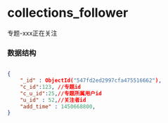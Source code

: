 # collections_follower
专题-xxx正在关注

### 数据结构

```json

{
    "_id" : ObjectId("547fd2ed2997cfa475516662"),
    "c_id":123, //专题id
    "c_u_id":25,//专题所属用户id
    "u_id" : 52,//关注者id
    "add_time" : 1450668800,
}

```